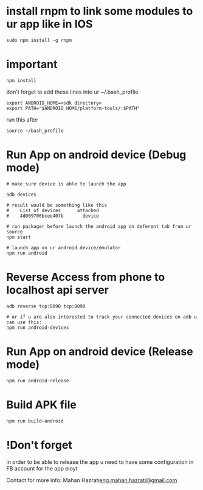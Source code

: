 # install rnpm to link some modules to ur app like in IOS
```
sudo npm install -g rnpm
```

# important
```
npm install
```
don't forget to add these lines into ur ~/.bash_profile
```
export ANDROID_HOME=<sdk directory>
export PATH="$ANDROID_HOME/platform-tools/:$PATH"
```
run this after
```
source ~/bash_profile
```

# Run App on android device (Debug mode)
```
# make sure device is able to launch the app

adb devices

# result would be something like this
#    List of devices      attached
#    4d009706bcee407b	    device

# run packager before launch the android app on deferent tab from ur source
npm start

# launch app on ur android device/emulator
npm run android
```

# Reverse Access from phone to localhost api server
```
adb reverse tcp:8090 tcp:8090

# or if u are also interested to track your connected devices on adb u can use this:
npm run android-devices
```

# Run App on android device (Release mode)
```
npm run android-release
```

# Build APK file
```
npm run build-android
```

# !Don't forget
in order to be able to release the app u need to have some configuration in FB account for the app eloyt

Contact for more info: Mahan Hazrati<eng.mahan.hazrati@gmail.com>

